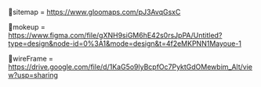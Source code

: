📍sitemap = https://www.gloomaps.com/pJ3AvqGsxC


📍mokeup = https://www.figma.com/file/gXNH9siGM6hE42s0rsJpPA/Untitled?type=design&node-id=0%3A1&mode=design&t=4f2eMKPNN1Mayoue-1


📍wireFrame = https://drive.google.com/file/d/1KaG5o9lyBcpfOc7PyktGdOMewbim_Alt/view?usp=sharing
